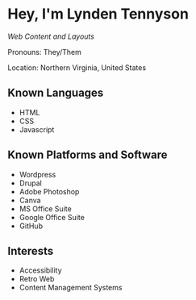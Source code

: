 # Hey, I'm Lynden Tennyson
*Web Content and Layouts*

Pronouns: They/Them

Location: Northern Virginia, United States

## Known Languages
- HTML
- CSS
- Javascript

## Known Platforms and Software
- Wordpress
- Drupal
- Adobe Photoshop
- Canva 
- MS Office Suite
- Google Office Suite
- GitHub

## Interests
- Accessibility
- Retro Web
- Content Management Systems


